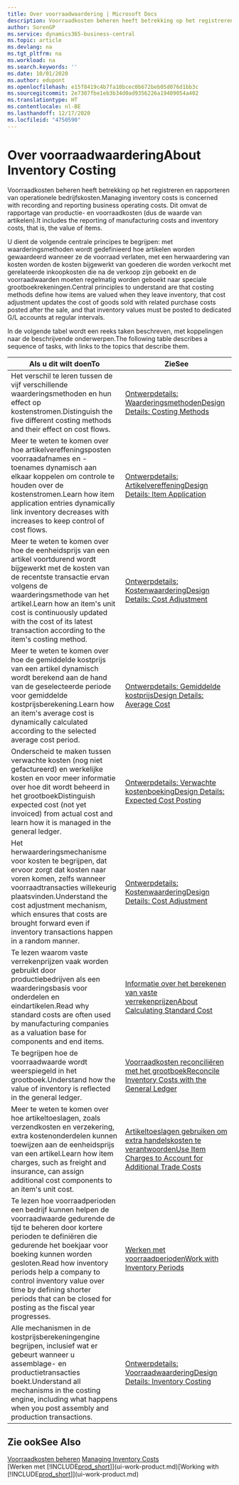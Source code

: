 ```yaml
---
title: Over voorraadwaardering | Microsoft Docs
description: Voorraadkosten beheren heeft betrekking op het registreren en rapporteren van operationele bedrijfskosten. Dit omvat de rapportage van productie- en voorraadkosten (dus de waarde van artikelen).
author: SorenGP
ms.service: dynamics365-business-central
ms.topic: article
ms.devlang: na
ms.tgt_pltfrm: na
ms.workload: na
ms.search.keywords: ''
ms.date: 10/01/2020
ms.author: edupont
ms.openlocfilehash: e15f8419c4b7fa10bcec0b672beb05d076d1bb3c
ms.sourcegitcommit: 2e7307fbe1eb3b34d0ad9356226a19409054a402
ms.translationtype: HT
ms.contentlocale: nl-BE
ms.lasthandoff: 12/17/2020
ms.locfileid: "4750590"
---
```

# <a name="about-inventory-costing"></a><span data-ttu-id="b524f-104">Over voorraadwaardering</span><span class="sxs-lookup"><span data-stu-id="b524f-104">About Inventory Costing</span></span>
<span data-ttu-id="b524f-105">Voorraadkosten beheren heeft betrekking op het registreren en rapporteren van operationele bedrijfskosten.</span><span class="sxs-lookup"><span data-stu-id="b524f-105">Managing inventory costs is concerned with recording and reporting business operating costs.</span></span> <span data-ttu-id="b524f-106">Dit omvat de rapportage van productie- en voorraadkosten (dus de waarde van artikelen).</span><span class="sxs-lookup"><span data-stu-id="b524f-106">It includes the reporting of manufacturing costs and inventory costs, that is, the value of items.</span></span>  

 <span data-ttu-id="b524f-107">U dient de volgende centrale principes te begrijpen: met waarderingsmethoden wordt gedefinieerd hoe artikelen worden gewaardeerd wanneer ze de voorraad verlaten, met een herwaardering van kosten worden de kosten bijgewerkt van goederen die worden verkocht met gerelateerde inkoopkosten die na de verkoop zijn geboekt en de voorraadwaarden moeten regelmatig worden geboekt naar speciale grootboekrekeningen.</span><span class="sxs-lookup"><span data-stu-id="b524f-107">Central principles to understand are that costing methods define how items are valued when they leave inventory, that cost adjustment updates the cost of goods sold with related purchase costs posted after the sale, and that inventory values must be posted to dedicated G/L accounts at regular intervals.</span></span>  

 <span data-ttu-id="b524f-108">In de volgende tabel wordt een reeks taken beschreven, met koppelingen naar de beschrijvende onderwerpen.</span><span class="sxs-lookup"><span data-stu-id="b524f-108">The following table describes a sequence of tasks, with links to the topics that describe them.</span></span>   

|<span data-ttu-id="b524f-109">**Als u dit wilt doen**</span><span class="sxs-lookup"><span data-stu-id="b524f-109">**To**</span></span>|<span data-ttu-id="b524f-110">**Zie**</span><span class="sxs-lookup"><span data-stu-id="b524f-110">**See**</span></span>|  
|------------|-------------|  
|<span data-ttu-id="b524f-111">Het verschil te leren tussen de vijf verschillende waarderingsmethoden en hun effect op kostenstromen.</span><span class="sxs-lookup"><span data-stu-id="b524f-111">Distinguish the five different costing methods and their effect on cost flows.</span></span>|[<span data-ttu-id="b524f-112">Ontwerpdetails: Waarderingsmethoden</span><span class="sxs-lookup"><span data-stu-id="b524f-112">Design Details: Costing Methods</span></span>](design-details-costing-methods.md)|  
|<span data-ttu-id="b524f-113">Meer te weten te komen over hoe artikelvereffeningsposten voorraadafnames en -toenames dynamisch aan elkaar koppelen om controle te houden over de kostenstromen.</span><span class="sxs-lookup"><span data-stu-id="b524f-113">Learn how item application entries dynamically link inventory decreases with increases to keep control of cost flows.</span></span>|[<span data-ttu-id="b524f-114">Ontwerpdetails: Artikelvereffening</span><span class="sxs-lookup"><span data-stu-id="b524f-114">Design Details: Item Application</span></span>](design-details-item-application.md)|  
|<span data-ttu-id="b524f-115">Meer te weten te komen over hoe de eenheidsprijs van een artikel voortdurend wordt bijgewerkt met de kosten van de recentste transactie ervan volgens de waarderingsmethode van het artikel.</span><span class="sxs-lookup"><span data-stu-id="b524f-115">Learn how an item's unit cost is continuously updated with the cost of its latest transaction according to the item's costing method.</span></span>|[<span data-ttu-id="b524f-116">Ontwerpdetails: Kostenwaardering</span><span class="sxs-lookup"><span data-stu-id="b524f-116">Design Details: Cost Adjustment</span></span>](design-details-cost-adjustment.md)|  
|<span data-ttu-id="b524f-117">Meer te weten te komen over hoe de gemiddelde kostprijs van een artikel dynamisch wordt berekend aan de hand van de geselecteerde periode voor gemiddelde kostprijsberekening.</span><span class="sxs-lookup"><span data-stu-id="b524f-117">Learn how an item's average cost is dynamically calculated according to the selected average cost period.</span></span>|[<span data-ttu-id="b524f-118">Ontwerpdetails: Gemiddelde kostprijs</span><span class="sxs-lookup"><span data-stu-id="b524f-118">Design Details: Average Cost</span></span>](design-details-average-cost.md)|  
|<span data-ttu-id="b524f-119">Onderscheid te maken tussen verwachte kosten (nog niet gefactureerd) en werkelijke kosten en voor meer informatie over hoe dit wordt beheerd in het grootboek</span><span class="sxs-lookup"><span data-stu-id="b524f-119">Distinguish expected cost (not yet invoiced) from actual cost and learn how it is managed in the general ledger.</span></span>|[<span data-ttu-id="b524f-120">Ontwerpdetails: Verwachte kostenboeking</span><span class="sxs-lookup"><span data-stu-id="b524f-120">Design Details: Expected Cost Posting</span></span>](design-details-expected-cost-posting.md)|  
|<span data-ttu-id="b524f-121">Het herwaarderingsmechanisme voor kosten te begrijpen, dat ervoor zorgt dat kosten naar voren komen, zelfs wanneer voorraadtransacties willekeurig plaatsvinden.</span><span class="sxs-lookup"><span data-stu-id="b524f-121">Understand the cost adjustment mechanism, which ensures that costs are brought forward even if inventory transactions happen in a random manner.</span></span>|[<span data-ttu-id="b524f-122">Ontwerpdetails: Kostenwaardering</span><span class="sxs-lookup"><span data-stu-id="b524f-122">Design Details: Cost Adjustment</span></span>](design-details-cost-adjustment.md)|  
|<span data-ttu-id="b524f-123">Te lezen waarom vaste verrekenprijzen vaak worden gebruikt door productiebedrijven als een waarderingsbasis voor onderdelen en eindartikelen.</span><span class="sxs-lookup"><span data-stu-id="b524f-123">Read why standard costs are often used by manufacturing companies as a valuation base for components and end items.</span></span>|[<span data-ttu-id="b524f-124">Informatie over het berekenen van vaste verrekenprijzen</span><span class="sxs-lookup"><span data-stu-id="b524f-124">About Calculating Standard Cost</span></span>](finance-about-calculating-standard-cost.md)|  
|<span data-ttu-id="b524f-125">Te begrijpen hoe de voorraadwaarde wordt weerspiegeld in het grootboek.</span><span class="sxs-lookup"><span data-stu-id="b524f-125">Understand how the value of inventory is reflected in the general ledger.</span></span>|[<span data-ttu-id="b524f-126">Voorraadkosten reconciliëren met het grootboek</span><span class="sxs-lookup"><span data-stu-id="b524f-126">Reconcile Inventory Costs with the General Ledger</span></span>](finance-how-to-post-inventory-costs-to-the-general-ledger.md)|  
|<span data-ttu-id="b524f-127">Meer te weten te komen over hoe artikeltoeslagen, zoals verzendkosten en verzekering, extra kostenonderdelen kunnen toewijzen aan de eenheidsprijs van een artikel.</span><span class="sxs-lookup"><span data-stu-id="b524f-127">Learn how item charges, such as freight and insurance, can assign additional cost components to an item's unit cost.</span></span>|[<span data-ttu-id="b524f-128">Artikeltoeslagen gebruiken om extra handelskosten te verantwoorden</span><span class="sxs-lookup"><span data-stu-id="b524f-128">Use Item Charges to Account for Additional Trade Costs</span></span>](payables-how-assign-item-charges.md)|  
|<span data-ttu-id="b524f-129">Te lezen hoe voorraadperioden een bedrijf kunnen helpen de voorraadwaarde gedurende de tijd te beheren door kortere perioden te definiëren die gedurende het boekjaar voor boeking kunnen worden gesloten.</span><span class="sxs-lookup"><span data-stu-id="b524f-129">Read how inventory periods help a company to control inventory value over time by defining shorter periods that can be closed for posting as the fiscal year progresses.</span></span>|[<span data-ttu-id="b524f-130">Werken met voorraadperioden</span><span class="sxs-lookup"><span data-stu-id="b524f-130">Work with Inventory Periods</span></span>](finance-how-to-work-with-inventory-periods.md)|  
|<span data-ttu-id="b524f-131">Alle mechanismen in de kostprijsberekeningengine begrijpen, inclusief wat er gebeurt wanneer u assemblage- en productietransacties boekt.</span><span class="sxs-lookup"><span data-stu-id="b524f-131">Understand all mechanisms in the costing engine, including what happens when you post assembly and production transactions.</span></span>|[<span data-ttu-id="b524f-132">Ontwerpdetails: Voorraadwaardering</span><span class="sxs-lookup"><span data-stu-id="b524f-132">Design Details: Inventory Costing</span></span>](design-details-inventory-costing.md)|  

## <a name="see-also"></a><span data-ttu-id="b524f-133">Zie ook</span><span class="sxs-lookup"><span data-stu-id="b524f-133">See Also</span></span>
<span data-ttu-id="b524f-134">[Voorraadkosten beheren](finance-manage-inventory-costs.md)  </span><span class="sxs-lookup"><span data-stu-id="b524f-134">[Managing Inventory Costs](finance-manage-inventory-costs.md)  </span></span>  
<span data-ttu-id="b524f-135">[Werken met [!INCLUDE[prod_short](includes/prod_short.md)]](ui-work-product.md)</span><span class="sxs-lookup"><span data-stu-id="b524f-135">[Working with [!INCLUDE[prod_short](includes/prod_short.md)]](ui-work-product.md)</span></span>
